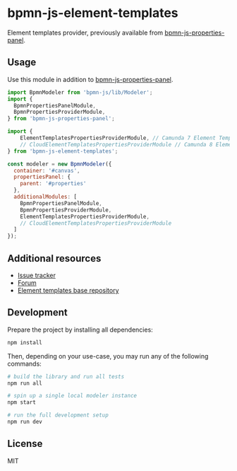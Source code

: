 # bpmn-js-element-templates

Element templates provider, previously available from [bpmn-js-properties-panel](https://github.com/bpmn-io/bpmn-js-properties-panel).

## Usage

Use this module in addition to [bpmn-js-properties-panel](https://github.com/bpmn-io/bpmn-js-properties-panel#usage).


```javascript
import BpmnModeler from 'bpmn-js/lib/Modeler';
import {
  BpmnPropertiesPanelModule,
  BpmnPropertiesProviderModule,
} from 'bpmn-js-properties-panel';

import {
    ElementTemplatesPropertiesProviderModule, // Camunda 7 Element Templates
    // CloudElementTemplatesPropertiesProviderModule // Camunda 8 Element Templates
} from 'bpmn-js-element-templates';

const modeler = new BpmnModeler({
  container: '#canvas',
  propertiesPanel: {
    parent: '#properties'
  },
  additionalModules: [
    BpmnPropertiesPanelModule,
    BpmnPropertiesProviderModule,
    ElementTemplatesPropertiesProviderModule,
    // CloudElementTemplatesPropertiesProviderModule
  ]
});
```

## Additional resources

* [Issue tracker](https://github.com/bpmn-io/bpmn-js-element-templates/issues)
* [Forum](https://forum.bpmn.io)
* [Element templates base repository](https://github.com/bpmn-io/element-templates)


## Development

Prepare the project by installing all dependencies:

```sh
npm install
```

Then, depending on your use-case, you may run any of the following commands:

```sh
# build the library and run all tests
npm run all

# spin up a single local modeler instance
npm start

# run the full development setup
npm run dev
```

## License

MIT
